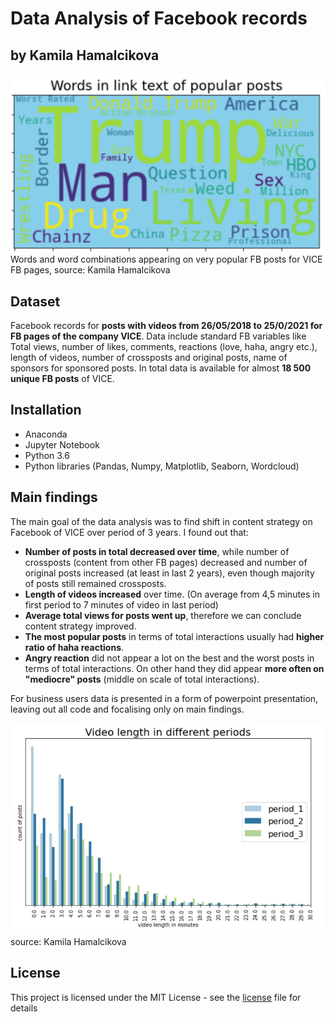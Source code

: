 # Data Analysis of Facebook records

## by Kamila Hamalcikova

![](readme.assets/pop.png)
Words and word combinations appearing on very popular FB posts for VICE FB pages, source: Kamila Hamalcikova

## Dataset

Facebook records for **posts with videos from 26/05/2018 to 25/0/2021 for FB pages of the company VICE**. Data include standard FB variables like Total views, number of likes, comments, reactions (love, haha, angry etc.), length of videos, number of crossposts and original posts, name of sponsors for sponsored posts. In total data is available for almost **18 500 unique FB posts** of VICE.

## Installation

- Anaconda
- Jupyter Notebook
- Python 3.6
- Python libraries (Pandas, Numpy, Matplotlib, Seaborn, Wordcloud)

## Main findings

The main goal of the data analysis was to find shift in content strategy on Facebook of VICE over period of 3 years. I found out that:

- **Number of posts in total decreased over time**, while number of crossposts (content from other FB pages) decreased and number of original posts increased (at least in last 2 years), even though majority of posts still remained crossposts.
- **Length of videos increased** over time. (On average from 4,5 minutes in first period to 7 minutes of video in last period)
- **Average total views for posts went up**, therefore we can conclude content strategy improved.
- **The most popular posts** in terms of total interactions usually had **higher ratio of haha reactions**.
- **Angry reaction** did not appear a lot on the best and the worst posts in terms of total interactions. On other hand they did appear **more often on "mediocre" posts** (middle on scale of total interactions).

For business users data is presented in a form of powerpoint presentation, leaving out all code and focalising only on main findings.

![](readme.assets/video_length.png)
source: Kamila Hamalcikova

## License

This project is licensed under the MIT License - see the [license](https://opensource.org/licenses/MIT) file for details
